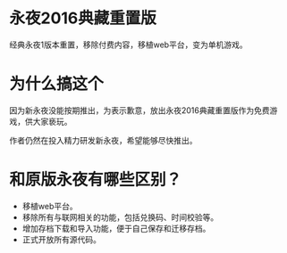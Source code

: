 # 永夜2016典藏重置版

经典永夜1版本重置，移除付费内容，移植web平台，变为单机游戏。

# 为什么搞这个

因为新永夜没能按期推出，为表示歉意，放出永夜2016典藏重置版作为免费游戏，供大家亵玩。

作者仍然在投入精力研发新永夜，希望能够尽快推出。

# 和原版永夜有哪些区别？

* 移植web平台。
* 移除所有与联网相关的功能，包括兑换码、时间校验等。
* 增加存档下载和导入功能，便于自己保存和迁移存档。
* 正式开放所有源代码。
